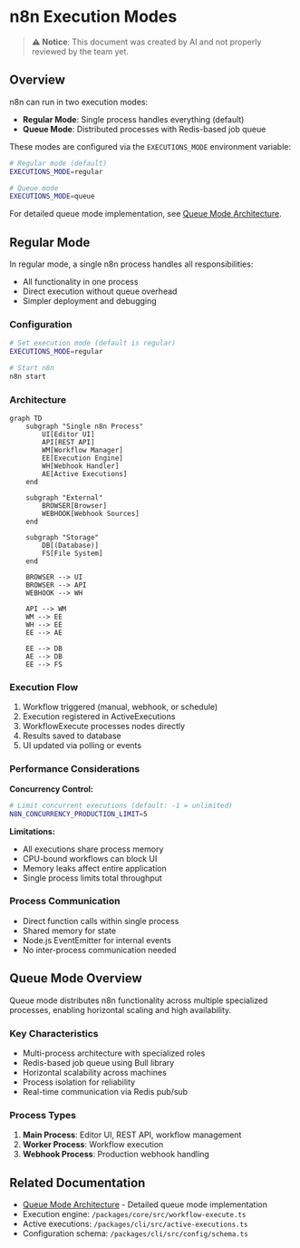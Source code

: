 # n8n Execution Modes

> **⚠️ Notice**: This document was created by AI and not properly reviewed by the team yet.

## Overview

n8n can run in two execution modes:
- **Regular Mode**: Single process handles everything (default)
- **Queue Mode**: Distributed processes with Redis-based job queue

These modes are configured via the `EXECUTIONS_MODE` environment variable:
```bash
# Regular mode (default)
EXECUTIONS_MODE=regular

# Queue mode
EXECUTIONS_MODE=queue
```


For detailed queue mode implementation, see [Queue Mode Architecture](./queue-mode.md).

## Regular Mode

In regular mode, a single n8n process handles all responsibilities:

- All functionality in one process
- Direct execution without queue overhead
- Simpler deployment and debugging

### Configuration

```bash
# Set execution mode (default is regular)
EXECUTIONS_MODE=regular

# Start n8n
n8n start
```

### Architecture

```mermaid
graph TD
    subgraph "Single n8n Process"
        UI[Editor UI]
        API[REST API]
        WM[Workflow Manager]
        EE[Execution Engine]
        WH[Webhook Handler]
        AE[Active Executions]
    end

    subgraph "External"
        BROWSER[Browser]
        WEBHOOK[Webhook Sources]
    end

    subgraph "Storage"
        DB[(Database)]
        FS[File System]
    end

    BROWSER --> UI
    BROWSER --> API
    WEBHOOK --> WH

    API --> WM
    WM --> EE
    WH --> EE
    EE --> AE

    EE --> DB
    AE --> DB
    EE --> FS
```

### Execution Flow

1. Workflow triggered (manual, webhook, or schedule)
2. Execution registered in ActiveExecutions
3. WorkflowExecute processes nodes directly
4. Results saved to database
5. UI updated via polling or events

### Performance Considerations

**Concurrency Control:**
```bash
# Limit concurrent executions (default: -1 = unlimited)
N8N_CONCURRENCY_PRODUCTION_LIMIT=5
```

**Limitations:**
- All executions share process memory
- CPU-bound workflows can block UI
- Memory leaks affect entire application
- Single process limits total throughput

### Process Communication

- Direct function calls within single process
- Shared memory for state
- Node.js EventEmitter for internal events
- No inter-process communication needed

## Queue Mode Overview

Queue mode distributes n8n functionality across multiple specialized processes, enabling horizontal scaling and high availability.

### Key Characteristics
- Multi-process architecture with specialized roles
- Redis-based job queue using Bull library
- Horizontal scalability across machines
- Process isolation for reliability
- Real-time communication via Redis pub/sub

### Process Types
1. **Main Process**: Editor UI, REST API, workflow management
2. **Worker Process**: Workflow execution
3. **Webhook Process**: Production webhook handling

## Related Documentation

- [Queue Mode Architecture](./queue-mode.md) - Detailed queue mode implementation
- Execution engine: `/packages/core/src/workflow-execute.ts`
- Active executions: `/packages/cli/src/active-executions.ts`
- Configuration schema: `/packages/cli/src/config/schema.ts`
